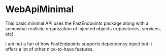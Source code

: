 # WebApiMinimal

This basic minimal API uses the FastEndpoints package along with a somewhat realistic organization of injected objects (repositories, services, etc).

I am not a fan of how FastEndpoints supports dependency inject but it offers a lot of other nice-to-have features.
